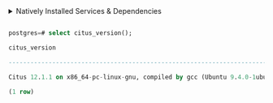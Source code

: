 
  

<details>

<summary>Natively Installed Services & Dependencies </summary>

  

## PM2 Managed Services & Natively Installed Dependencies

  

Expectation: Upon following the prescribed steps, you will achieve a fully operational Survey application setup. Both the portal and backend services are managed using PM2, with all dependencies installed natively on the host system.

  

## Prerequisites

  

Before setting up the following Survey application, dependencies given below should be installed and verified to be running. Refer to the steps given below to install them and verify.

  

- **Ubuntu/Linux**

  

1. Download dependency management scripts:

```

curl -OJL https://raw.githubusercontent.com/ELEVATE-Project/samiksha-service/refs/heads/feature/sample_data_scripts/documentation/1.0.0/scripts/linux/check-dependencies.sh && \

curl -OJL https://raw.githubusercontent.com/ELEVATE-Project/samiksha-service/refs/heads/feature/sample_data_scripts/documentation/1.0.0/scripts/linux/install-dependencies.sh && \

curl -OJL https://raw.githubusercontent.com/ELEVATE-Project/samiksha-service/refs/heads/feature/sample_data_scripts/documentation/1.0.0/scripts/linux/uninstall-dependencies.sh && \

chmod +x check-dependencies.sh && \

chmod +x install-dependencies.sh && \

chmod +x uninstall-dependencies.sh

```

2. Verify installed dependencies by running `check-dependencies.sh`:

  

```

./check-dependencies.sh

```

  

> Note: Keep note of any missing dependencies.

  

3. Install dependencies by running `install-dependencies.sh`:

```

./install-dependencies.sh

```

> Note: Install all missing dependencies and use check-dependencies script to ensure everything is installed and running.

4. Uninstall dependencies by running `uninstall-dependencies.sh`:

  

```

./uninstall-dependencies.sh

```

  

> Warning: Due to the destructive nature of the script (without further warnings), it should only be used during the initial setup of the dependencies. For example, Uninstalling PostgreSQL/Citus using script will lead to data loss. USE EXTREME CAUTION.

  

> Warning: This script should only be used to uninstall dependencies that were installed via installation script in step 3. If same dependencies were installed using other methods, refrain from using this script. This script is provided in-order to reverse installation in-case issues arise from a bad install.

  

- **MacOS**

  

1. Install Node.js 20:

  

```

brew install node@20

```

  

```

brew link --overwrite node@20

```

  

2. Install Kafka:

  

```

brew install kafka

```

  

3. Install PostgreSQL 16:

  

```

brew install postgresql@16

```

  

4. Install PM2:

  

```

sudo npm install pm2@latest -g

```

  

5. Install Redis:

  

```

brew install redis

```

6. Install Mongo:

  

```

brew install mongodb-community@7.0

```

  

7. Download `check-dependencies.sh` file:

  

```

curl -OJL https://raw.githubusercontent.com/ELEVATE-Project/samiksha-service/refs/heads/feature/sample_data_scripts/documentation/1.0.0/scripts/macos/check-dependencies.sh && \

chmod +x check-dependencies.sh

```

  

8. Verify installed dependencies by running `check-dependencies.sh`:

  

```

./check-dependencies.sh

```

## Installation

  

1. **Create Mentoring Directory:** Create a directory named **mentorEd**.

  

> Example Command: `mkdir samiksha-service && cd samiksha-service/`

  

2. **Git Clone Services And Portal Repositories**

  

- **Ubuntu/Linux/MacOS**

  

```

git clone -b main https://github.com/ELEVATE-Project/samiksha-service.git && \
git clone -b main https://github.com/ELEVATE-Project/entity-management.git && \
git clone -b release-2.6.1 https://github.com/ELEVATE-Project/user.git && \
git clone -b release-2.6.1 https://github.com/ELEVATE-Project/notification.git && \
git clone -b release-2.6.1 https://github.com/ELEVATE-Project/interface-service.git && \
git clone -b release-2.6.1 https://github.com/ELEVATE-Project/scheduler.git && \
git clone -b main https://github.com/ELEVATE-Project/observation-survey-projects-pwa.git

```

  

- **Windows**

  

```

git clone -b main https://github.com/ELEVATE-Project/samiksha-service.git && \
git clone -b main https://github.com/ELEVATE-Project/entity-management.git && \
git clone -b release-2.6.1 https://github.com/ELEVATE-Project/user.git && \
git clone -b release-2.6.1 https://github.com/ELEVATE-Project/notification.git && \
git clone -b release-2.6.1 https://github.com/ELEVATE-Project/interface-service.git && \
git clone -b release-2.6.1 https://github.com/ELEVATE-Project/scheduler.git && \
git clone -b release-2.0.0 https://github.com/ELEVATE-Project/observation-survey-projects-pwa.git

```

  

3. **Install NPM Packages**

  

- **Ubuntu/Linux/MacOS**

  

```

cd samiksha-service && npm install && cd ../ && \

cd user/src && npm install && cd ../.. && \

cd notification/src && npm install && cd ../.. && \

cd interface-service/src && npm install && cd ../.. && \

cd scheduler/src && npm install && cd ../.. && \

cd observation-survey-projects-pwa && npm install --force && cd ..

```

  

- **Windows**

  

```

cd samiksha-service & npm install & cd ..\.. & ^

cd user\src & npm install & cd ..\.. & ^

cd notification\src & npm install & cd ..\.. & ^

cd interface-service\src & npm install & cd ..\.. & ^

cd scheduler\src & npm install & cd ..\.. & ^

cd observation-survey-projects-pwa & npm install --force & cd ..

```

  

4. **Download Environment Files**

  

- **Ubuntu/Linux**

  

```

curl -L -o samiksha-service/.env https://raw.githubusercontent.com/ELEVATE-Project/samiksha-service/refs/heads/feature/sample_data_scripts/documentation/1.0.0/native/envs/samiksha_service_env && \

curl -L -o user/src/.env https://raw.githubusercontent.com/ELEVATE-Project/samiksha-service/refs/heads/feature/sample_data_scripts/documentation/1.0.0/native/envs/user_env && \

curl -L -o notification/src/.env https://raw.githubusercontent.com/ELEVATE-Project/samiksha-service/refs/heads/feature/sample_data_scripts/documentation/1.0.0/native/envs/notification_env && \

curl -L -o interface-service/src/.env https://raw.githubusercontent.com/ELEVATE-Project/samiksha-service/refs/heads/feature/sample_data_scripts/documentation/1.0.0/native/envs/interface_env && \

curl -L -o scheduler/src/.env https://raw.githubusercontent.com/ELEVATE-Project/samiksha-service/refs/heads/feature/sample_data_scripts/documentation/1.0.0/native/envs/scheduler_env && \

curl -L -o observation-survey-projects-pwa/src/environments/environment.ts https://raw.githubusercontent.com/ELEVATE-Project/observation-survey-projects-pwa/refs/heads/main/src/environments/environment.ts
```
- **MacOS**

  

```

curl -L -o samiksha-service/src/.env https://github.com/ELEVATE-Project/mentoring/raw/master/documentation/2.6.1/native/envs/non-citus/mentoring_env && \

curl -L -o user/src/.env https://github.com/ELEVATE-Project/mentoring/raw/master/documentation/2.6.1/native/envs/non-citus/user_env && \

curl -L -o notification/src/.env https://github.com/ELEVATE-Project/mentoring/raw/master/documentation/2.6.1/native/envs/non-citus/notification_env && \

curl -L -o interface-service/src/.env https://github.com/ELEVATE-Project/mentoring/raw/master/documentation/2.6.1/native/envs/interface_env && \

curl -L -o scheduler/src/.env https://github.com/ELEVATE-Project/mentoring/raw/master/documentation/2.6.1/native/envs/scheduler_env && \

curl -L -o observation-survey-projects-pwa/src/environments/environment.ts https://raw.githubusercontent.com/ELEVATE-Project/observation-survey-projects-pwa/refs/heads/main/src/environments/environment.ts

```

  

- **Windows**

  

```

curl -L -o samiksha-service\src\.env https://github.com/ELEVATE-Project/mentoring/raw/master/documentation/2.6.1/native/envs/non-citus/mentoring_env & ^

curl -L -o user\src\.env https://github.com/ELEVATE-Project/mentoring/raw/master/documentation/2.6.1/native/envs/non-citus/user_env & ^

curl -L -o notification\src\.env https://github.com/ELEVATE-Project/mentoring/raw/master/documentation/2.6.1/native/envs/non-citus/notification_env & ^

curl -L -o interface-service\src\.env https://github.com/ELEVATE-Project/mentoring/raw/master/documentation/2.6.1/native/envs/interface_env & ^

curl -L -o scheduler\src\.env https://github.com/ELEVATE-Project/mentoring/raw/master/documentation/2.6.1/native/envs/scheduler_env & ^

curl -L -o observation-survey-projects-pwa/src/environments/environment.ts https://raw.githubusercontent.com/ELEVATE-Project/observation-survey-projects-pwa/refs/heads/main/src/environments/environment.ts

```

  

> **Note:** Modify the environment files as necessary for your deployment using any text editor, ensuring that the values are appropriate for your environment. The default values provided in the current files are functional and serve as a good starting point. Refer to the sample env files provided at the [Survey](https://github.com/ELEVATE-Project/samiksha/blob/master/src/.env.sample), [User](https://github.com/ELEVATE-Project/user/blob/master/src/.env.sample), [Notification](https://github.com/ELEVATE-Project/notification/blob/master/src/.env.sample), [Scheduler](https://github.com/ELEVATE-Project/scheduler/blob/master/src/.env.sample), and [Interface](https://github.com/ELEVATE-Project/interface-service/blob/main/src/.env.sample) repositories for reference.

  

> **Caution:** While the default values in the downloaded environment files enable the Survey Application to operate, certain features may not function correctly or could be impaired unless the adopter-specific environment variables are properly configured.

>

> For detailed instructions on adjusting these values, please consult the **[Survey Environment Variable Modification Guide](https://github.com/ELEVATE-Project/mentoring/blob/master/documentation/1.0.0/Survey-Env-Modification-README.md)**.

  

> **Important:** As mentioned in the above linked document, the **User SignUp** functionality may be compromised if key environment variables are not set correctly during deployment. If you opt to skip this setup, consider using the sample user account generator detailed in the `Sample User Accounts Generation` section of this document.

  

5. **Create Databases**

  

- **Ubuntu/Linux**

1. Download `create-databases.sh` Script File:

```

curl -OJL https://github.com/ELEVATE-Project/samiksha/raw/master/documentation/1.0.0/native/scripts/linux/create-databases.sh

```

2. Make the executable by running the following command:

```

chmod +x create-databases.sh

```

3. Run the script file:

```

./create-databases.sh

```

- **MacOS**

  

1. Download `create-databases.sh` Script File:

```

curl -OJL https://github.com/ELEVATE-Project/samiksha/raw/master/documentation/1.0.0/native/scripts/macos/create-databases.sh

```

2. Make the executable by running the following command:

```

chmod +x create-databases.sh

```

3. Run the script file:

```

./create-databases.sh

```

  

- **Windows**

  

1. Download `create-databases.bat` Script File:

```

curl -OJL https://github.com/ELEVATE-Project/survey/raw/master/documentation/1.0.0/native/scripts/windows/create-databases.bat

```

2. Run the script file from a command-prompt terminal:

```

create-databases.bat

```

  

6. **Run Migrations To Create Tables**

  

- **Ubuntu/Linux/MacOS**

  

1. Install Sequelize-cli globally:

```

sudo npm i sequelize-cli -g

```

2. Run Migrations:

```

cd user/src && npx sequelize-cli db:migrate && cd ../.. && \
cd notification/src && npx sequelize-cli db:migrate && cd ../..

```  


7. **Enabling Citus And Setting Distribution Columns (Optional)**

    To boost performance and scalability, users can opt to enable the Citus extension. This transforms PostgreSQL into a distributed database, spreading data across multiple nodes to handle large datasets more efficiently as demand grows.

    > NOTE: Currently only available for Linux based operation systems.

    1. Download user `distributionColumns.sql` file.

        ```
        curl -o ./user/distributionColumns.sql -JL https://raw.githubusercontent.com/ELEVATE-Project/samiksha-service/refs/heads/feature/sample_data_scripts/documentation/1.0.0/user/distributionColumns.sql
        ```

    2. Set up the `citus_setup` file by following the steps given below.

        - **Ubuntu/Linux**

            1. Download the `citus_setup.sh` file:

                ```
                curl -OJL https://raw.githubusercontent.com/ELEVATE-Project/samiksha-service/refs/heads/feature/sample_data_scripts/documentation/1.0.0/native/scripts/linux/citus_setup.sh

                ```

            2. Make the setup file executable by running the following command:

                ```
                chmod +x citus_setup.sh
                ```

            3. Enable Citus and set distribution columns for `user` database by running the `citus_setup.sh`with the following arguments.
                ```
                ./citus_setup.sh user postgres://postgres:postgres@localhost:9700/users
                ```

8. **Insert Initial Data**

Use Survey in-build seeders to insert the initial data.

  

- **Ubuntu/Linux/MacOS**

  

```

cd mentoring/src && npm run db:seed:all && cd ../.. && \

cd user/src && npm run db:seed:all && cd ../..

```

  

- **Windows**

```

cd mentoring/src & npm run db:seed:all & cd ../.. & ^

cd user/src & npm run db:seed:all & cd ../..

```

  

9. **Start The Services**

  

Following the steps given below, 2 instances of each MentorEd backend service will be deployed and be managed by PM2 process manager.

  

- **Ubuntu/Linux**

  

```

cd samiksha-service && pm2 start app.js -i 2 --name survey-service && cd ../ && \

cd user/src && pm2 start app.js -i 2 --name survey-user && cd ../.. && \

cd notification/src && pm2 start app.js -i 2 --name survey-notification && cd ../.. && \

cd interface-service/src && pm2 start app.js -i 2 --name survey-interface && cd ../.. && \

cd scheduler/src && pm2 start app.js -i 2 --name survey-scheduler && cd ../..

```

  

- **MacOS**

  

```

cd samiksha-service && npx pm2 start app.js -i 2 --name survey-service && cd ../ && \

cd user/src && npx pm2 start app.js -i 2 --name survey-user && cd ../.. && \

cd notification/src && npx pm2 start app.js -i 2 --name survey-notification && cd ../.. && \

cd interface-service/src && npx pm2 start app.js -i 2 --name survey-interface && cd ../.. && \

cd scheduler/src && npx pm2 start app.js -i 2 --name survey-scheduler && cd ../..

```

  

- **Windows**

```

cd samiksha-service && pm2 start app.js -i 2 --name survey-service && cd ../ && ^

cd user/src && pm2 start app.js -i 2 --name survey-user && cd ../.. && ^

cd notification/src && pm2 start app.js -i 2 --name survey-notification && cd ../.. && ^

cd interface-service/src && pm2 start app.js -i 2 --name survey-interface && cd ../.. && ^

cd scheduler/src && pm2 start app.js -i 2 --name survey-scheduler && cd ../..

```

  

10. **Run Service Scripts**

  

- **Ubuntu/Linux/MacOS**

  

```

cd user/src/scripts && node insertDefaultOrg.js && node viewsScript.js && \

node -r module-alias/register uploadSampleCSV.js && cd ../../.. && \
/*
cd mentoring/src/scripts && node psqlFunction.js && node viewsScript.js && cd ../../..

*/

```

  

- **Windows**

```

cd user/src/scripts & node insertDefaultOrg.js & node viewsScript.js & ^

node -r module-alias/register uploadSampleCSV.js & cd ../../.. && ^

cd mentoring/src/scripts & node psqlFunction.js & node viewsScript.js & cd ../../..

```

  

11. **Start The Portal**

  

MentorEd portal utilizes Ionic and Angular CLI for building the browser bundle, follow the steps given below to install them and start the portal.

  

- **Ubuntu/Linux**

  

1. Install Ionic CLI globally:

  

```

sudo npm install -g @ionic/cli

```

  

2. Install Angular CLI globally:

  

```

sudo npm install -g @angular/cli

```

  

3. Navigate to `observation-survey-projects-pwa` directory:

  

```

cd observation-survey-projects-pwa

```

  

4. Build the portal

  

```

ionic build

```

  

5. Start the portal:

```

ionic serve

```

  

- **MacOS**

  

1. Install Ionic CLI globally:

  

```

sudo npm install -g @ionic/cli

```

  

2. Install Angular CLI globally:

  

```

sudo npm install -g @angular/cli

```

  

3. Navigate to `observation-survey-projects-pwa` directory:

  

```

cd observation-survey-projects-pwa

```

  

4. Build the portal:

  

```

npx ionic build

```

  

5. Start the portal:

```

npx ionix serve

```

  

- **Windows**

  

1. Install Ionic CLI globally:

  

```

npm install -g @ionic/cli

```

  

2. Install Angular CLI globally:

  

```

npm install -g @angular/cli

```

  

3. Navigate to `observation-survey-projects-pwa` directory:

  

```

cd observation-survey-projects-pwa

```

  

4. Build the portal

  

```

ionic build

```

  

5. Start the portal:

```

ionic serve

```

  

Navigate to http://localhost:8100 to access the MentorEd Portal.

  

## Sample User Accounts Generation

  

During the initial setup of MentorEd services with the default configuration, you may encounter issues creating new accounts through the regular SignUp flow on the MentorEd portal. This typically occurs because the default SignUp process includes OTP verification to prevent abuse. Until the notification service is configured correctly to send actual emails, you will not be able to create new accounts.

  

In such cases, you can generate sample user accounts using the steps below. This allows you to explore the MentorEd services and portal immediately after setup.

  

> **Warning:** Use this generator only immediately after the initial system setup and before any normal user accounts are created through the portal. It should not be used under any circumstances thereafter.

  

- **Ubuntu/Linux**

  

```

curl -o insert_sample_data.sh https://raw.githubusercontent.com/ELEVATE-Project/mentoring/master/documentation/2.6.1/native/scripts/linux/insert_sample_data.sh && \

chmod +x insert_sample_data.sh && \

./insert_sample_data.sh

```

  

- **MacOS**

  

```

curl -o insert_sample_data.sh https://raw.githubusercontent.com/ELEVATE-Project/mentoring/master/documentation/2.6.1/native/scripts/macos/insert_sample_data.sh && \

chmod +x insert_sample_data.sh && \

./insert_sample_data.sh

```

  

- **Windows**

  

```

curl -o insert_sample_data.bat https://raw.githubusercontent.com/ELEVATE-Project/mentoring/master/documentation/2.6.1/native/scripts/windows/insert_sample_data.bat && ^

insert_sample_data.bat

```

  

After successfully running the script mentioned above, the following user accounts will be created and available for login:

  

| Email ID | Password | Role |

| ------------------------ | ---------- | ------------------ |

| aaravpatel@example.com | Password1@ | Mentee |

| arunimareddy@example.com | Password1@ | Mentor |

| devikasingh@example.com | Password1@ | Organization Admin |

  

</details>

  

```sql

postgres=# select citus_version();

citus_version

----------------------------------------------------------------------------------------------------

Citus 12.1.1 on x86_64-pc-linux-gnu, compiled by gcc (Ubuntu 9.4.0-1ubuntu1~20.04.2) 9.4.0, 64-bit

(1 row)

```